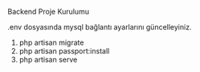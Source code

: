 Backend Proje Kurulumu

.env dosyasında mysql bağlantı ayarlarını güncelleyiniz.

1) php artisan migrate
2) php artisan passport:install
3) php artisan serve
